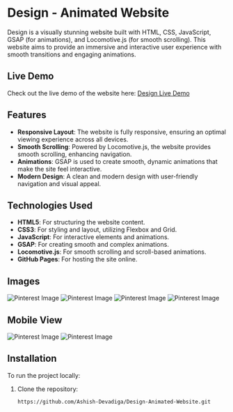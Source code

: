 # **Design - Animated Website**

Design is a visually stunning website built with HTML, CSS, JavaScript, GSAP (for animations), and Locomotive.js (for smooth scrolling). This website aims to provide an immersive and interactive user experience with smooth transitions and engaging animations.

## Live Demo

Check out the live demo of the website here: [Design Live Demo](https://design-animated-website.onrender.com)

## Features

- **Responsive Layout**: The website is fully responsive, ensuring an optimal viewing experience across all devices.
- **Smooth Scrolling**: Powered by Locomotive.js, the website provides smooth scrolling, enhancing navigation.
- **Animations**: GSAP is used to create smooth, dynamic animations that make the site feel interactive.
- **Modern Design**: A clean and modern design with user-friendly navigation and visual appeal.

## Technologies Used

- **HTML5**: For structuring the website content.
- **CSS3**: For styling and layout, utilizing Flexbox and Grid.
- **JavaScript**: For interactive elements and animations.
- **GSAP**: For creating smooth and complex animations.
- **Locomotive.js**: For smooth scrolling and scroll-based animations.
- **GitHub Pages**: For hosting the site online.

## Images
![Pinterest Image](https://i.pinimg.com/736x/91/8f/27/918f2736bcf4daa284b7eace1339dc0b.jpg)
![Pinterest Image](https://i.pinimg.com/736x/b2/99/41/b29941274ad11db66c139ec2a0d20693.jpg)
![Pinterest Image](https://i.pinimg.com/736x/ea/37/81/ea3781ea5549651a8605a595b5b63450.jpg)
![Pinterest Image](https://i.pinimg.com/736x/d7/ad/e7/d7ade75a1e62a988eb5ec0506754c159.jpg)

## Mobile View
![Pinterest Image](https://i.pinimg.com/474x/91/8e/30/918e3068dc4133f6bdf42ba84f63b84b.jpg)
![Pinterest Image](https://i.pinimg.com/474x/06/4a/4e/064a4e17f5a3df1ee857753d94367529.jpg)


## Installation

To run the project locally:

1. Clone the repository:
   ```bash
   https://github.com/Ashish-Devadiga/Design-Animated-Website.git
